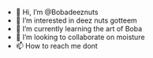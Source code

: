 - 👋 Hi, I’m @Bobadeeznuts
- 👀 I’m interested in deez nuts gotteem
- 🌱 I’m currently learning the art of Boba
- 💞️ I’m looking to collaborate on moisture
- 📫 How to reach me dont

<!---
Bobadeeznuts/Bobadeeznuts is a ✨ special ✨ repository because its `README.md` (this file) appears on your GitHub profile.
You can click the Preview link to take a look at your changes.
--->
